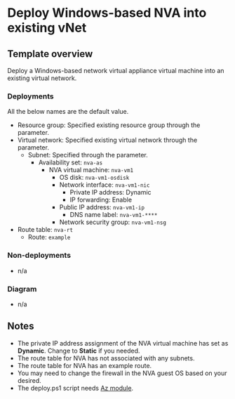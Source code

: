 # Deploy Windows-based NVA into existing vNet

## Template overview

Deploy a Windows-based network virtual appliance virtual machine into an existing virtual network.

### Deployments

All the below names are the default value.

- Resource group: Specified existing resource group through the parameter.
- Virtual network: Specified existing virtual network through the parameter.
    - Subnet: Specified through the parameter.
        - Availability set: `nva-as`
            - NVA virtual machine: `nva-vm1`
                - OS disk: `nva-vm1-osdisk`
                - Network interface: `nva-vm1-nic`
                    - Private IP address: Dynamic
                    - IP forwarding: Enable
                - Public IP address: `nva-vm1-ip`
                    - DNS name label: `nva-vm1-****`
                - Network security group: `nva-vm1-nsg`
- Route table: `nva-rt`
    - Route: `example`

### Non-deployments

- n/a

### Diagram

- n/a

## Notes

- The private IP address assignment of the NVA virtual machine has set as **Dynamic**. Change to **Static** if you needed.
- The route table for NVA has not associated with any subnets.
- The route table for NVA has an example route.
- You may need to change the firewall in the NVA guest OS based on your desired.
- The deploy.ps1 script needs [Az module](https://www.powershellgallery.com/packages/Az/).

